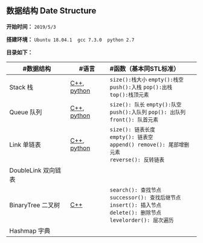 ﻿## 数据结构 Date Structure
**开始时间：**
`2019/5/3`

**搭建环境：**
`Ubuntu 18.04.1  gcc 7.3.0  python 2.7`

**目录如下：**

|#数据结构| #语言 |#函数（基本同STL标准）|
|--|--|:--|
| Stack 栈 | [C++](https://github.com/593413198/DataStructure/blob/master/C++/stack.cpp),  [python](https://github.com/593413198/DataStructure/blob/master/Python/stack.py) | `size():栈大小` `empty():栈空`<br/>`push():入栈` `pop():出栈` <br/>`top():栈顶元素` |
| Queue 队列 | [C++](https://github.com/593413198/DataStructure/blob/master/C++/queue.cpp), [python](https://github.com/593413198/DataStructure/blob/master/Python/queue.py) | `size(): 队长` `empty():队空`<br/>`push():入队列` `pop(): 出队列`  <br/>`front(): 队首元素` |
| Link 单链表 | [C++](https://github.com/593413198/DataStructure/blob/master/C++/link.cpp), [python](https://github.com/593413198/DataStructure/blob/master/Python/link.py) | `size(): 链表长度`<br/>`empty(): 链表空`<br/>`append() remove(): 尾部增删元素`<br/>`reverse(): 反转链表` |
| DoubleLink 双向链表 |  |  |
| BinaryTree 二叉树 | [C++](https://github.com/593413198/DataStructure/blob/master/C++/Btree.cpp) | `search(): 查找节点`<br/> `successor(): 查找后继节点`<br/> `insert(): 插入节点`<br/>`delete(): 删除节点 ` <br/>	`levelorder(): 层次遍历` |
| Hashmap 字典 |  |  |

